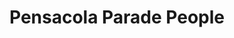 ---
title: "Pensacola Parade People"
url: /pensacola/pensacola-parade-people/
shop: Partyzubehör
---